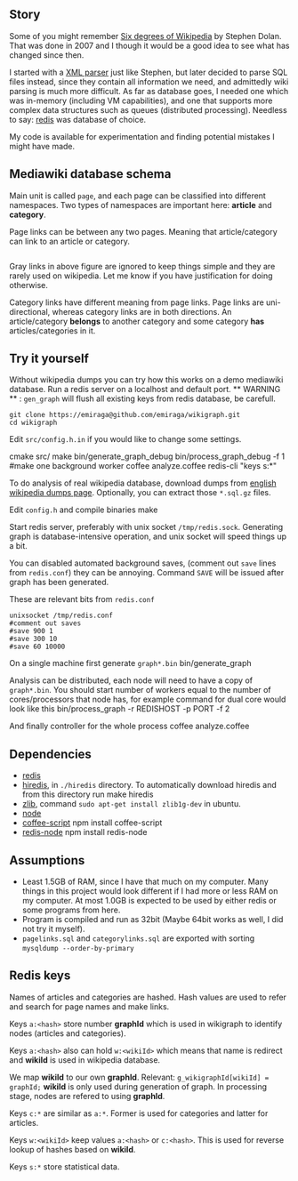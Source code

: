 Story
-----

Some of you might remember [Six degrees of Wikipedia](http://www.netsoc.tcd.ie/~mu/wiki/) by Stephen Dolan. 
That was done in 2007 and I though it would be a good idea to see what has changed since then.

I started with a [XML parser](https://github.com/emiraga/wikigraph/blob/f4ee89d28efc93f4b44d7ccea4b036aa3db806f6/xmlparse.py) just like Stephen, 
but later decided to parse SQL files instead, since they contain all information we need, and admittedly wiki parsing is much more difficult. 
As far as database goes, I needed one which was in-memory (including VM capabilities), and one that supports more complex data structures such 
as queues (distributed processing). Needless to say: [redis](http://redis.io/) was database of choice.

My code is available for experimentation and finding potential mistakes I might have made.

Mediawiki database schema
-------------------------

Main unit is called `page`, and each page can be classified into different namespaces. Two types of namespaces are important here: **article** and **category**.

Page links can be between any two pages. Meaning that article/category can link to an article or category. 


<img src="http://i.imgur.com/dJlSF.png" alt="" title="Hosted by imgur.com" />

Gray links in above figure are ignored to keep things simple and they are rarely used on wikipedia. Let me know if you have justification for doing otherwise.

Category links have different meaning from page links. Page links are uni-directional, whereas category links are in both directions. 
An article/category **belongs** to another category and some category **has** articles/categories in it.

Try it yourself
---------------

Without wikipedia dumps you can try how this works on a demo mediawiki database.
Run a redis server on a localhost and default port.
** WARNING ** : `gen_graph` will flush all existing keys from redis database,
be carefull.

	git clone https://emiraga@github.com/emiraga/wikigraph.git
	cd wikigraph

Edit `src/config.h.in` if you would like to change some settings.

  cmake src/
	make
	bin/generate_graph_debug
	bin/process_graph_debug -f 1 #make one background worker
	coffee analyze.coffee
	<REDISPATH>redis-cli "keys s:*"

To do analysis of real wikipedia database, download dumps from [english wikipedia dumps page](http://dumps.wikimedia.org/enwiki/).  Optionally, you can extract those `*.sql.gz` files.

Edit `config.h` and compile binaries
    make

Start redis server, preferably with unix socket `/tmp/redis.sock`. Generating graph is database-intensive operation, and unix socket will speed things up a bit. 

You can disabled automated background saves, (comment out `save` lines from `redis.conf`) they can be annoying. Command `SAVE` will be issued after graph has been generated.

These are relevant bits from `redis.conf`

    unixsocket /tmp/redis.conf
    #comment out saves
    #save 900 1
    #save 300 10
    #save 60 10000

On a single machine first generate `graph*.bin`
    bin/generate_graph

Analysis can be distributed, each node will need to have a copy of `graph*.bin`. You should start number of workers equal
to the number of cores/processors that node has, for example command for dual core would look like this
    bin/process_graph -r REDISHOST -p PORT -f 2

And finally controller for the whole process
    coffee analyze.coffee

Dependencies
------------
* [redis](http://redis.io/)
* [hiredis](https://github.com/antirez/hiredis), in `./hiredis` directory. To automatically download hiredis and from this directory run
      make hiredis
* [zlib](http://zlib.net/), command `sudo apt-get install zlib1g-dev` in ubuntu.
* [node](https://github.com/ry/node)
* [coffee-script](http://jashkenas.github.com/coffee-script/)
      npm install coffee-script
* [redis-node](https://github.com/bnoguchi/redis-node)
      npm install redis-node

Assumptions
-----------
* Least 1.5GB of RAM, since I have that much on my computer. Many things in this project would look different if I had more or less RAM on my computer.
  At most 1.0GB is expected to be used by either redis or some programs from here.
* Program is compiled and run as 32bit (Maybe 64bit works as well, I did not try it myself).
* `pagelinks.sql` and `categorylinks.sql` are exported with sorting `mysqldump --order-by-primary`


Redis keys
----------

Names of articles and categories are hashed. Hash values are used to 
refer and search for page names and make links.

Keys `a:<hash>` store number **graphId** which is used in
wikigraph to identify nodes (articles and categories).

Keys `a:<hash>` also can hold `w:<wikiId>` which means that name is redirect
and **wikiId** is used in wikipedia database. 

We map **wikiId** to our own **graphId**. 
Relevant: `g_wikigraphId[wikiId] = graphId;`
**wikiId** is only used during generation of graph. In processing stage,
nodes are refered to using **graphId**.

Keys `c:*` are similar as `a:*`. Former is used for categories and latter for
articles.

Keys `w:<wikiId>` keep values `a:<hash>` or `c:<hash>`. This is used for
reverse lookup of hashes based on **wikiId**.

Keys `s:*` store statistical data.


